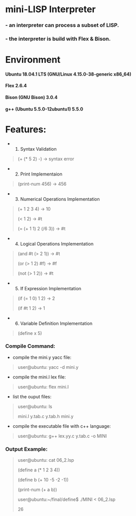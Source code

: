 
# mini-LISP Interpreter
### - an interpreter can process a subset of LISP.
### - the interpreter is build with Flex & Bison.

# Environment
#### Ubuntu 18.04.1 LTS (GNU/Linux 4.15.0-38-generic x86_64)
#### Flex 2.6.4
#### Bison (GNU Bison) 3.0.4
#### g++ (Ubuntu 5.5.0-12ubuntu1) 5.5.0

# Features:
+ 1. Syntax Validation
> (+ (* 5 2) -) → syntax error
+ 2. Print Implementaion
> (print-num 456) → 456
+ 3. Numerical Operations Implementation
>  (+ 1 2 3 4) → 10
>
>  (< 1 2) → #t
>
>  (= (+ 1 1) 2 (/6 3)) → #t
+ 4. Logical Operations Implementation
>  (and #t (> 2 1)) → #t
>
>  (or (> 1 2) #f) → #f
>
>  (not (> 1 2)) → #t
+ 5. If Expression Implementation
>  (if (= 1 0) 1 2) → 2
>
>  (if #t 1 2) → 1
+ 6. Variable Definition Implementation
>  (define x 5)

### Compile Command:
+ compile the mini.y yacc file: 
> user@ubuntu: yacc -d mini.y
>
+ compile the mini.l lex file:
> user@ubuntu: flex mini.l
>
+ list the ouput files:
> user@ubuntu: ls
>
> mini.l  y.tab.c  y.tab.h  mini.y
>
+ compile the executable file with c++ language:
> user@ubuntu: g++ lex.yy.c y.tab.c -o MINI
### Output Example:
> user@ubuntu: cat 06_2.lsp 
>
> (define a (* 1 2 3 4))
>
> (define b (+ 10 -5 -2 -1))
> 
> (print-num (+ a b))
>
> user@ubuntu:~/final/define$ ./MINI < 06_2.lsp 
>
> 26


